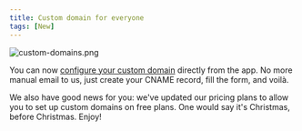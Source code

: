 ```yaml
---
title: Custom domain for everyone
tags: [New]
---
```


![custom-domains.png](/images/changelog/custom-domains.png)

You can now [configure your custom domain](/help/custom-domains) directly from the app. No more manual email to us, just create your CNAME record, fill the form, and voilà.

We also have good news for you: we've updated our pricing plans to allow you to set up custom domains on free plans. One would say it's Christmas, before Christmas. Enjoy!
